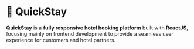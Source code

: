 # 🏨 QuickStay

**QuickStay** is a **fully responsive hotel booking platform** built with **ReactJS**, focusing mainly on frontend development to provide a seamless user experience for customers and hotel partners.




